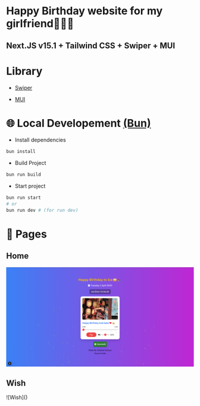 # Happy Birthday website for my girlfriend💖🎂🎉
## Next.JS v15.1 + Tailwind CSS + Swiper + MUI

# Library
- [Swiper](https://swiperjs.com/)

- [MUI](https://mui.com/)

# 🌐 Local Developement <a href='https://bun.sh/'>(Bun)</a>
- Install dependencies
```bash
bun install
```
- Build Project
```bash
bun run build
```
- Start project
```bash
bun run start
# or
bun run dev # (for run dev)
```
# 💾 Pages
<h2>Home</h2>

![Home](https://raw.githubusercontent.com/Jittiphatz/Happy-Birthday-to-my-gf/848a2b3c2ad2a7098c46347acce589fc08f17745/public/images/Screenshot.png)

<h2>Wish</h2>
![Wish]()

